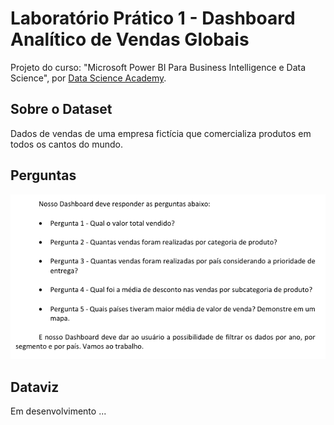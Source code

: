 # Laboratório Prático 1 - Dashboard Analítico de Vendas Globais
Projeto do curso: "Microsoft Power BI Para Business Intelligence e Data Science", por [Data Science Academy](www.datascienceacademy.com.br).

## Sobre o Dataset
Dados de vendas de uma empresa fictícia que comercializa produtos em todos os cantos do 
mundo.

## Perguntas
![Perguntas/Questions](files/questions.PNG)

## Dataviz
Em desenvolvimento ...